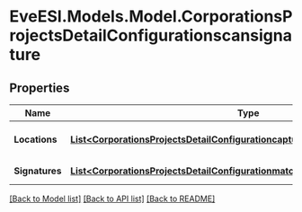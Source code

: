 # EveESI.Models.Model.CorporationsProjectsDetailConfigurationscansignature

## Properties

Name | Type | Description | Notes
------------ | ------------- | ------------- | -------------
**Locations** | [**List&lt;CorporationsProjectsDetailConfigurationcapturefwcomplexLocationsInner&gt;**](CorporationsProjectsDetailConfigurationcapturefwcomplexLocationsInner.md) | Locations of signatures | [optional] 
**Signatures** | [**List&lt;CorporationsProjectsDetailConfigurationmatchersignature&gt;**](CorporationsProjectsDetailConfigurationmatchersignature.md) | Signatures to scan | [optional] 

[[Back to Model list]](../README.md#documentation-for-models) [[Back to API list]](../README.md#documentation-for-api-endpoints) [[Back to README]](../README.md)

